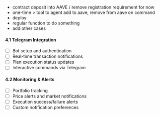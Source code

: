 - contract deposit into AAVE / remove registration requirement for now
- one-time > tool to agent add to aave, remove from aave on command
- deploy
- regular function to do something
- add other cases

#### 4.1 Telegram Integration

- [ ] Bot setup and authentication
- [ ] Real-time transaction notifications
- [ ] Plan execution status updates
- [ ] Interactive commands via Telegram

#### 4.2 Monitoring & Alerts

- [ ] Portfolio tracking
- [ ] Price alerts and market notifications
- [ ] Execution success/failure alerts
- [ ] Custom notification preferences